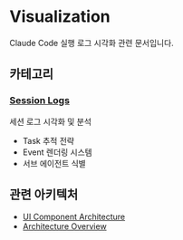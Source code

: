 # Visualization

Claude Code 실행 로그 시각화 관련 문서입니다.

## 카테고리

### [Session Logs](./session-logs/)
세션 로그 시각화 및 분석

- Task 추적 전략
- Event 렌더링 시스템
- 서브 에이전트 식별

## 관련 아키텍처

- [UI Component Architecture](../ui-component-architecture.md)
- [Architecture Overview](../ARCHITECTURE.md)
